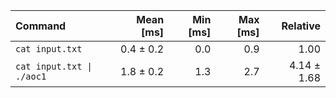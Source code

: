 | Command | Mean [ms] | Min [ms] | Max [ms] | Relative |
|:---|---:|---:|---:|---:|
| `cat input.txt` | 0.4 ± 0.2 | 0.0 | 0.9 | 1.00 |
| `cat input.txt \| ./aoc1` | 1.8 ± 0.2 | 1.3 | 2.7 | 4.14 ± 1.68 |
